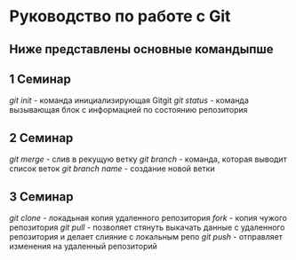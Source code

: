 # Руководство по работе с Git

## Ниже представлены основные командыпше

## 1 Семинар

*git init* - команда инициализирующая Gitgit
*git status* - команда вызывающая блок с информацией по состоянию репозитория

## 2 Семинар
*git merge* - слив в рекущую ветку
*git branch* - команда, которая выводит список веток
*git branch name* - создание новой ветки

## 3 Семинар 
*git clone* - локадьная копия удаленного репозитория
*fork* - копия чужого репозитория
*git pull* - позволяет стянуть выкачать данные с удаленного репозитория и делает слияние с локальным репо
*git push* - отправляет изменения на удаленный репозиторий

